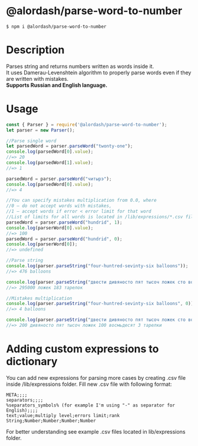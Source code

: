 # @alordash/parse-word-to-number

```
$ npm i @alordash/parse-word-to-number
```  

# Description

Parses string and returns numbers written as words inside it.  
It uses Damerau-Levenshtein algorithm to properly parse words even if they are written with mistakes.  
**Supports Russian and English language.**

# Usage

```javascript
const { Parser } = require('@alordash/parse-word-to-number');
let parser = new Parser();

//Parse single word
let parsedWord = parser.parseWord("twonty-one");
console.log(parsedWord[0].value);
//=> 20
console.log(parsedWord[1].value);
//=> 1

parsedWord = parser.parseWord("читырэ");
console.log(parsedWord[0].value);
//=> 4

//You can specify mistakes multiplication from 0.0, where
//0 — do not accept words with mistakes,
//1 — accept words if error < error limit for that word
//List of limits for all words is located in /lib/expressions/*.csv files
parsedWord = parser.parseWord("hundrid", 1);
console.log(parserWord[0].value);
//=> 100
parsedWord = parser.parseWord("hundrid", 0);
console.log(parserWord[0]);
//=> undefined

//Parse string
console.log(parser.parseString("four-huntred-sevinty-six balloons"));
//=> 476 balloons

console.log(parser.parseString("двести дивяносто пят тысоч ложек сто восмьдесят три тарелки"));
//=> 295000 ложек 183 тарелок

//Mistakes multiplication
console.log(parser.parseString("four-huntred-sevinty-six balloons", 0));
//=> 4 balloons

console.log(parser.parseString("двести дивяносто пят тысоч ложек сто восмьдесят три тарелки", 0));
//=> 200 дивяносто пят тысоч ложек 100 восмьдесят 3 тарелки
```

# Adding custom expressions to dictionary

You can add new expressions for parsing more cases by creating .csv file inside /lib/expressions folder.
Fill new .csv file with following format:
```
META;;;;
separators;;;;
%separators_symbols% (for example I'm using "-" as separator for English);;;;
text;value;multiply level;errors limit;rank
String;Number;Number;Number;Number
```
For better understanding see example .csv files located in lib/expressions folder.